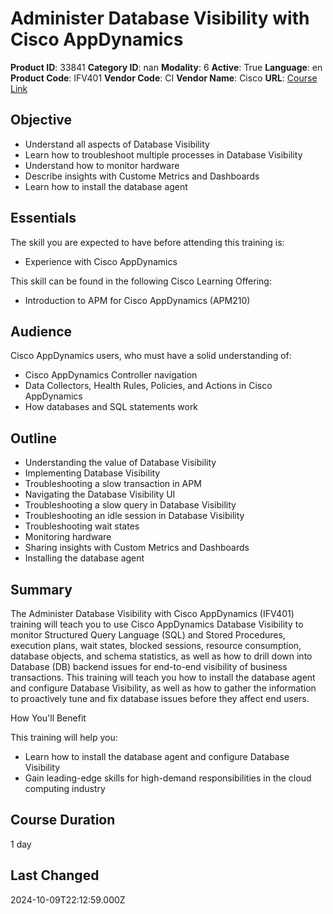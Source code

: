 # Administer Database Visibility with Cisco AppDynamics

**Product ID**: 33841
**Category ID**: nan
**Modality**: 6
**Active**: True
**Language**: en
**Product Code**: IFV401
**Vendor Code**: CI
**Vendor Name**: Cisco
**URL**: [Course Link](https://www.fastlaneus.com/course/cisco-ifv401)

## Objective
- Understand all aspects of Database Visibility
- Learn how to troubleshoot multiple processes in Database Visibility
- Understand how to monitor hardware
- Describe insights with Custome Metrics and Dashboards
- Learn how to install the database agent

## Essentials
The skill you are expected to have before attending this training is:  



- Experience with Cisco AppDynamics

 
This skill can be found in the following Cisco Learning Offering:   



- Introduction to APM for Cisco AppDynamics (APM210)

## Audience
Cisco AppDynamics users, who must have a solid understanding of: 



- Cisco AppDynamics Controller navigation
- Data Collectors, Health Rules, Policies, and Actions in Cisco AppDynamics
- How databases and SQL statements work

## Outline
- Understanding the value of Database Visibility
- Implementing Database Visibility
- Troubleshooting a slow transaction in APM
- Navigating the Database Visibility UI
- Troubleshooting a slow query in Database Visibility
- Troubleshooting an idle session in Database Visibility
- Troubleshooting wait states
- Monitoring hardware
- Sharing insights with Custom Metrics and Dashboards
- Installing the database agent

## Summary
The Administer Database Visibility with Cisco AppDynamics (IFV401) training will teach you to use Cisco AppDynamics Database Visibility to monitor Structured Query Language (SQL) and Stored Procedures, execution plans, wait states, blocked sessions, resource consumption, database objects, and schema statistics, as well as how to drill down into Database (DB) backend issues for end-to-end visibility of business transactions. This training will teach you how to install the database agent and configure Database Visibility, as well as how to gather the information to proactively tune and fix database issues before they affect end users. 

How You'll Benefit


This training will help you: 



- Learn how to install the database agent and configure Database Visibility
- Gain leading-edge skills for high-demand responsibilities in the cloud computing industry

## Course Duration
1 day

## Last Changed
2024-10-09T22:12:59.000Z
